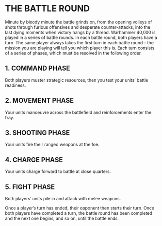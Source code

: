 # THE BATTLE ROUND
Minute by bloody minute the battle grinds on, from the opening volleys of shots through furious
offensives and desperate counter-attacks, into the last dying moments when victory hangs by a thread.
Warhammer 40,000 is played in a series of battle rounds. In each battle round, both players have a turn. The
same player always takes the first turn in each battle round – the mission you are playing will tell you which
player this is. Each turn consists of a series of phases, which must be resolved in the following order.

## 1. COMMAND PHASE
Both players muster strategic resources, then you test your
units’ battle readiness.
## 2. MOVEMENT PHASE
Your units manoeuvre across the battlefield and
reinforcements enter the fray.
## 3. SHOOTING PHASE
Your units fire their ranged weapons at the foe.
## 4. CHARGE PHASE
Your units charge forward to battle at close quarters.
## 5. FIGHT PHASE
Both players’ units pile in and attack with melee weapons.

Once a player’s turn has ended, their opponent then starts their turn. Once both players
have completed a turn, the battle round has been completed and the next one begins,
and so on, until the battle ends.